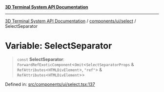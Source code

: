 [**3D Terminal System API Documentation**](../../../../README.md)

***

[3D Terminal System API Documentation](../../../../README.md) / [components/ui/select](../README.md) / SelectSeparator

# Variable: SelectSeparator

> `const` **SelectSeparator**: `ForwardRefExoticComponent`\<`Omit`\<`SelectSeparatorProps` & `RefAttributes`\<`HTMLDivElement`\>, `"ref"`\> & `RefAttributes`\<`HTMLDivElement`\>\>

Defined in: [src/components/ui/select.tsx:137](https://github.com/Dicommunitas/ThreeJS_Terminal_3D2/blob/894502f47f0ff64fee1a1aeae66790ab4080c55e/src/components/ui/select.tsx#L137)
